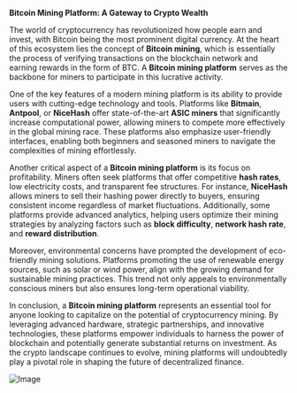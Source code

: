 **Bitcoin Mining Platform: A Gateway to Crypto Wealth**

The world of cryptocurrency has revolutionized how people earn and invest, with Bitcoin being the most prominent digital currency. At the heart of this ecosystem lies the concept of **Bitcoin mining**, which is essentially the process of verifying transactions on the blockchain network and earning rewards in the form of BTC. A **Bitcoin mining platform** serves as the backbone for miners to participate in this lucrative activity.

One of the key features of a modern mining platform is its ability to provide users with cutting-edge technology and tools. Platforms like **Bitmain**, **Antpool**, or **NiceHash** offer state-of-the-art **ASIC miners** that significantly increase computational power, allowing miners to compete more effectively in the global mining race. These platforms also emphasize user-friendly interfaces, enabling both beginners and seasoned miners to navigate the complexities of mining effortlessly.

Another critical aspect of a **Bitcoin mining platform** is its focus on profitability. Miners often seek platforms that offer competitive **hash rates**, low electricity costs, and transparent fee structures. For instance, **NiceHash** allows miners to sell their hashing power directly to buyers, ensuring consistent income regardless of market fluctuations. Additionally, some platforms provide advanced analytics, helping users optimize their mining strategies by analyzing factors such as **block difficulty**, **network hash rate**, and **reward distribution**.

Moreover, environmental concerns have prompted the development of eco-friendly mining solutions. Platforms promoting the use of renewable energy sources, such as solar or wind power, align with the growing demand for sustainable mining practices. This trend not only appeals to environmentally conscious miners but also ensures long-term operational viability.

In conclusion, a **Bitcoin mining platform** represents an essential tool for anyone looking to capitalize on the potential of cryptocurrency mining. By leveraging advanced hardware, strategic partnerships, and innovative technologies, these platforms empower individuals to harness the power of blockchain and potentially generate substantial returns on investment. As the crypto landscape continues to evolve, mining platforms will undoubtedly play a pivotal role in shaping the future of decentralized finance.

![Image](https://github.com/user-attachments/assets/31692037-0104-4703-abd1-696b6a7dd41b)